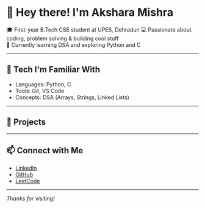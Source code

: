 # 👋 Hey there! I'm Akshara Mishra

🎓 First-year B.Tech CSE student at UPES, Dehradun 
💻 Passionate about coding, problem solving & building cool stuff  
🚀 Currently learning DSA and exploring Python and C

---

## 🔧 Tech I'm Familiar With
- Languages: Python, C
- Tools: Git, VS Code
- Concepts: DSA (Arrays, Strings, Linked Lists)

---

## 📂 Projects                    


---

## 📫 Connect with Me
- [LinkedIn](https://www.linkedin.com/in/akshara-mishra-1532562b1/)
- [GitHub](https://github.com/Aksharamish)
- [LeetCode](https://leetcode.com/u/OvsS6sRzjO/)

---

*Thanks for visiting!*
